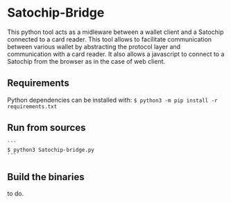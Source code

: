 # Satochip-Bridge

This python tool acts as a midleware between a wallet client and a Satochip connected to a card reader. 
This tool allows to facilitate communication between various wallet by abstracting the protocol layer and communication with a card reader.
It also allows a javascript to connect to a Satochip from the browser as in the case of web client.

## Requirements

Python dependencies can be installed with:
    ```
    $ python3 -m pip install -r requirements.txt
    ```

## Run from sources

    ```
    $ python3 Satochip-bridge.py
    ```

## Build the binaries

to do.
	

